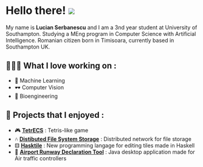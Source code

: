 # Hello there! <img src= "http://i.imgur.com/L6deEh0.gif" >

My name is **Lucian Serbanescu** and I am a 3nd year student at University of Southampton. Studying a MEng program in Computer Science with Artificial Intelligence. Romanian citizen born in Timisoara, currently based in Southampton UK. 

## 👨🏻‍💻 What I love working on :

- 🧠 Machine Learning
- 🕶️ Computer Vision
- 🧬 Bioengineering

## 🥁 Projects that I enjoyed :

- 🎮 **[TetrECS]** : Tetris-like game
- ⑃ **[Distibuted File System Storage]** : Distributed network for file storage
- ⚅ **[Hasktile]** : New programming langage for editing tiles made in Haskell
- 🛫 **[Airport Runway Declaration Tool]** : Java desktop application made for Air traffic controllers


[TetrECS]: https://github.com/lucianjunior/tetrecs
[Distibuted File System Storage]: https://github.com/lucianjunior/DistributedFileSystemStorage
[Hasktile]: https://github.com/LucianSerbanescu/HaskTile
[Airport Runway Declaration Tool]: https://github.com/LucianSerbanescu/AirportRunwayRedeclarationTool

